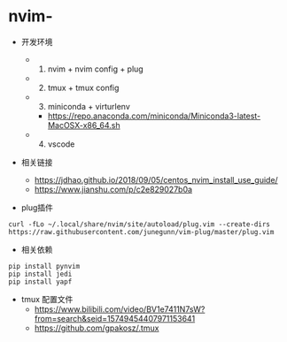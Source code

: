 # nvim-
- 开发环境
	- 1. nvim + nvim config + plug
	- 2. tmux + tmux config
	- 3. miniconda + virturlenv
		- https://repo.anaconda.com/miniconda/Miniconda3-latest-MacOSX-x86_64.sh
	- 4. vscode
 
- 相关链接
	- https://jdhao.github.io/2018/09/05/centos_nvim_install_use_guide/
	- https://www.jianshu.com/p/c2e829027b0a

- plug插件 
```
curl -fLo ~/.local/share/nvim/site/autoload/plug.vim --create-dirs https://raw.githubusercontent.com/junegunn/vim-plug/master/plug.vim
```

- 相关依赖
```
pip install pynvim
pip install jedi
pip install yapf
```

- tmux 配置文件
	- https://www.bilibili.com/video/BV1e7411N7sW?from=search&seid=15749454407971153641
	- https://github.com/gpakosz/.tmux
